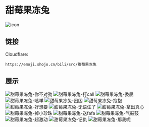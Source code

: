 # 甜莓果冻兔
![icon](https://emoji.shojo.cn/bili/src/甜莓果冻兔/icon.png)
## 链接
Cloudflare:
```
https://emoji.shojo.cn/bili/src/甜莓果冻兔
```
## 展示
![甜莓果冻兔-你不对劲](https://emoji.shojo.cn/bili/src/甜莓果冻兔/甜莓果冻兔-你不对劲.png)
![甜莓果冻兔-打call](https://emoji.shojo.cn/bili/src/甜莓果冻兔/甜莓果冻兔-打call.png)
![甜莓果冻兔-委屈](https://emoji.shojo.cn/bili/src/甜莓果冻兔/甜莓果冻兔-委屈.png)
![甜莓果冻兔-哒咩](https://emoji.shojo.cn/bili/src/甜莓果冻兔/甜莓果冻兔-哒咩.png)
![甜莓果冻兔-困困](https://emoji.shojo.cn/bili/src/甜莓果冻兔/甜莓果冻兔-困困.png)
![甜莓果冻兔-抱抱](https://emoji.shojo.cn/bili/src/甜莓果冻兔/甜莓果冻兔-抱抱.png)
![甜莓果冻兔-好想要](https://emoji.shojo.cn/bili/src/甜莓果冻兔/甜莓果冻兔-好想要.png)
![甜莓果冻兔-无语住了](https://emoji.shojo.cn/bili/src/甜莓果冻兔/甜莓果冻兔-无语住了.png)
![甜莓果冻兔-拿出真心](https://emoji.shojo.cn/bili/src/甜莓果冻兔/甜莓果冻兔-拿出真心.png)
![甜莓果冻兔-掉小珍珠](https://emoji.shojo.cn/bili/src/甜莓果冻兔/甜莓果冻兔-掉小珍珠.png)
![甜莓果冻兔-送fafa](https://emoji.shojo.cn/bili/src/甜莓果冻兔/甜莓果冻兔-送fafa.png)
![甜莓果冻兔-气鼓鼓](https://emoji.shojo.cn/bili/src/甜莓果冻兔/甜莓果冻兔-气鼓鼓.png)
![甜莓果冻兔-超激动](https://emoji.shojo.cn/bili/src/甜莓果冻兔/甜莓果冻兔-超激动.png)
![甜莓果冻兔-记仇](https://emoji.shojo.cn/bili/src/甜莓果冻兔/甜莓果冻兔-记仇.png)
![甜莓果冻兔-那我呢](https://emoji.shojo.cn/bili/src/甜莓果冻兔/甜莓果冻兔-那我呢.png)
